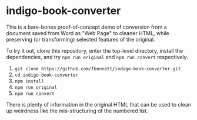 # indigo-book-converter

This is a bare-bones proof-of-concept demo of conversion from a document saved
from Word as "Web Page" to cleaner HTML, while preserving (or transforming)
selected features of the original.

To try it out, clone this repository, enter the top-level directory,
install the dependencies, and try ``npm run original`` and ``npm run convert``
respectively.

1. ``git clone https://github.com/fbennett/indigo-book-converter.git``
2. ``cd indigo-book-converter``
3. ``npm install``
4. ``npm run original``
5. ``npm run convert``

There is plenty of information in the original HTML that can be used
to clean up weirdness like the mis-structuring of the numbered list.
